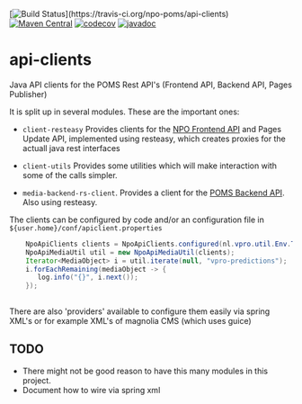 [![Build Status](https://travis-ci.org/npo-poms/api-clients.svg?)](https://travis-ci.org/npo-poms/api-clients)
[![Maven Central](https://img.shields.io/maven-central/v/nl.vpro.api-client/api-client-parent.svg?label=Maven%20Central)](https://search.maven.org/search?q=g:%22nl.vpro.api-client%22)
[![codecov](https://codecov.io/gh/npo-poms/api-clients/branch/master/graph/badge.svg)](https://codecov.io/gh/npo-poms/api-clients)
[![javadoc](http://www.javadoc.io/badge/nl.vpro.api-client/client-resteasy.svg?color=blue)](http://www.javadoc.io/doc/nl.vpro.api-client/client-resteasy)


# api-clients
Java API clients for the POMS Rest API's (Frontend API, Backend API, Pages Publisher)

It is split up in several modules. These are the important ones:

* `client-resteasy` Provides clients for the [NPO Frontend API](https://rs.poms.omroep.nl) and Pages Update API, implemented using resteasy, which creates proxies for the actuall java rest interfaces

* `client-utils` Provides some utilities which will make interaction with some of the calls simpler.

* `media-backend-rs-client`. Provides a client for the [POMS Backend API](https://api.poms.omroep.nl). Also using resteasy.

The clients can be configured by code and/or an configuration file in `${user.home}/conf/apiclient.properties`

```java
    NpoApiClients clients = NpoApiClients.configured(nl.vpro.util.Env.TEST).build();
    NpoApiMediaUtil util = new NpoApiMediaUtil(clients);
    Iterator<MediaObject> i = util.iterate(null, "vpro-predictions");
    i.forEachRemaining(mediaObject -> {
       log.info("{}", i.next());
    });
   
```
There are also 'providers' available to configure them easily via spring XML's or for example XML's of magnolia CMS (which uses guice)


## TODO
- There might not be good reason to have this many modules in this project. 
- Document how to wire via spring xml
